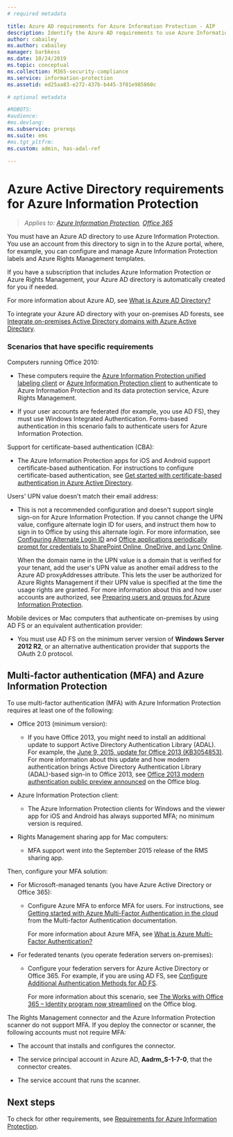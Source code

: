 ```yaml
---
# required metadata

title: Azure AD requirements for Azure Information Protection - AIP
description: Identify the Azure AD requirements to use Azure Information Protection, so that users can be successfully authenticated.
author: cabailey
ms.author: cabailey
manager: barbkess
ms.date: 10/24/2019
ms.topic: conceptual
ms.collection: M365-security-compliance
ms.service: information-protection
ms.assetid: ed25aa83-e272-437b-b445-3f01e985860c

# optional metadata

#ROBOTS:
#audience:
#ms.devlang:
ms.subservice: prereqs
ms.suite: ems
#ms.tgt_pltfrm:
ms.custom: admin, has-adal-ref

---
```


# Azure Active Directory requirements for Azure Information Protection

>*Applies to: [Azure Information Protection](https://azure.microsoft.com/pricing/details/information-protection), [Office 365](https://download.microsoft.com/download/E/C/F/ECF42E71-4EC0-48FF-AA00-577AC14D5B5C/Azure_Information_Protection_licensing_datasheet_EN-US.pdf)*

You must have an Azure AD directory to use Azure Information Protection. You use an account from this directory to sign in to the Azure portal, where, for example, you can configure and manage Azure Information Protection labels and Azure Rights Management templates.

If you have a subscription that includes Azure Information Protection or Azure Rights Management, your Azure AD directory is automatically created for you if needed.

For more information about Azure AD, see [What is Azure AD Directory?](/azure/active-directory/fundamentals/active-directory-whatis)

To integrate your Azure AD directory with your on-premises AD forests, see [Integrate on-premises Active Directory domains with Azure Active Directory](/azure/architecture/reference-architectures/identity/azure-ad).

### Scenarios that have specific requirements

Computers running Office 2010:

- These computers require the [Azure Information Protection unified labeling client](./rms-client/aip-clientv2.md) or [Azure Information Protection client](./rms-client/aip-client.md) to authenticate to Azure Information Protection and its data protection service, Azure Rights Management.

- If your user accounts are federated (for example, you use AD FS), they must use Windows Integrated Authentication. Forms-based authentication in this scenario fails to authenticate users for Azure Information Protection.

Support for certificate-based authentication (CBA):

- The Azure Information Protection apps for iOS and Android support certificate-based authentication. For instructions to configure certificate-based authentication, see [Get started with certificate-based authentication in Azure Active Directory](/azure/active-directory/active-directory-certificate-based-authentication-get-started).

Users' UPN value doesn't match their email address:

- This is not a recommended configuration and doesn't support single sign-on for Azure Information Protection. If you cannot change the UPN value, configure alternate login ID for users, and instruct them how to sign in to Office by using this alternate login. For more information, see [Configuring Alternate Login ID](/windows-server/identity/ad-fs/operations/configuring-alternate-login-id) and [Office applications periodically prompt for credentials to SharePoint Online, OneDrive, and Lync Online](https://support.microsoft.com/help/2913639/office-applications-periodically-prompt-for-credentials-to-sharepoint-online,-onedrive,-and-lync-online).

    When the domain name in the UPN value is a domain that is verified for your tenant, add the user's UPN value as another email address to the Azure AD proxyAddresses attribute. This lets the user be authorized for Azure Rights Management if their UPN value is specified at the time the usage rights are granted. For more information about this and how user accounts are authorized, see [Preparing users and groups for Azure Information Protection](prepare.md).

Mobile devices or Mac computers that authenticate on-premises by using AD FS or an equivalent authentication provider:

- You must use AD FS on the minimum server version of **Windows Server 2012 R2**, or an alternative authentication provider that supports the OAuth 2.0 protocol.

## Multi-factor authentication (MFA) and Azure Information Protection
To use multi-factor authentication (MFA) with Azure Information Protection requires at least one of the following:

-   Office 2013 (minimum version):

    -   If you have Office 2013, you might need to install an additional update to support Active Directory Authentication Library (ADAL). For example, the [June 9, 2015, update for Office 2013 (KB3054853)](https://support.microsoft.com/kb/3054853). For more information about this update and how modern authentication brings Active Directory Authentication Library (ADAL)-based sign-in to Office 2013, see [Office 2013 modern authentication public preview announced](https://blogs.office.com/2015/03/23/office-2013-modern-authentication-public-preview-announced/) on the Office blog.

- Azure Information Protection client:

    - The Azure Information Protection clients for Windows and the viewer app for iOS and Android has always supported MFA; no minimum version is required.

-   Rights Management sharing app for Mac computers:

    -   MFA support went into the September 2015 release of the RMS sharing app.

Then, configure your MFA solution:

-   For Microsoft-managed tenants (you have Azure Active Directory or Office 365):

    - Configure Azure MFA to enforce MFA for users. For instructions, see [Getting started with Azure Multi-Factor Authentication in the cloud](/multi-factor-authentication/multi-factor-authentication-get-started-cloud) from the Multi-factor Authentication documentation.

        For more information about Azure MFA, see [What is Azure Multi-Factor Authentication?](/multi-factor-authentication/multi-factor-authentication)

- For federated tenants (you operate federation servers on-premises):

    - Configure your federation servers for Azure Active Directory or Office 365. For example, if you are using AD FS, see [Configure Additional Authentication Methods for AD FS](/windows-server/identity/ad-fs/operations/configure-additional-authentication-methods-for-ad-fs).

        For more information about this scenario, see  [The Works with Office 365 – Identity program now streamlined](https://blogs.office.com/2014/01/30/the-works-with-office-365-identity-program-now-streamlined/) on the Office blog.

The Rights Management connector and the Azure Information Protection scanner do not support MFA. If you deploy the connector or scanner, the following accounts must not require MFA:

- The account that installs and configures the connector.

- The service principal account in Azure AD, **Aadrm_S-1-7-0**, that the connector creates.

- The service account that runs the scanner.

## Next steps
To check for other requirements, see [Requirements for Azure Information Protection](requirements.md).
